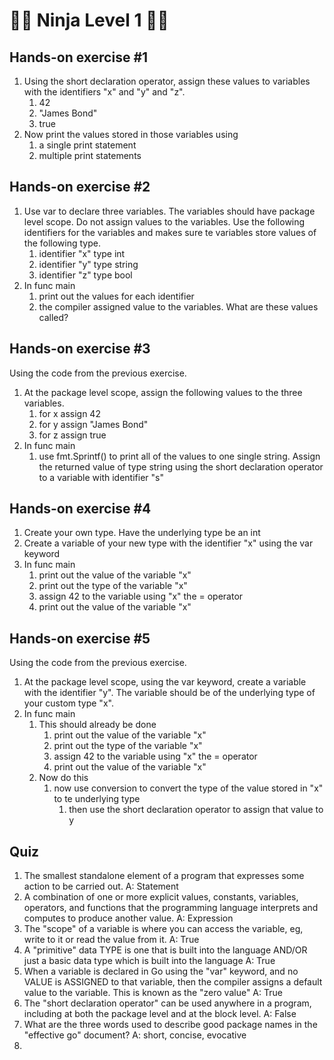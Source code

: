 <h1>🥷🏻 Ninja Level 1 🥷🏻</h1>

<h2>Hands-on exercise #1</h2>

1. Using the short declaration operator, assign these values to variables with the identifiers "x" and "y" and "z".
   1. 42
   2. "James Bond"
   3. true
2. Now print the values stored in those variables using
   1. a single print statement
   2. multiple print statements
   
<h2>Hands-on exercise #2</h2>

1. Use var to declare three variables. The variables should have package level scope. Do not assign values to the variables. Use the following identifiers for the variables and makes sure te variables store values of the following type.
   1. identifier "x" type int
   2. identifier "y" type string
   3. identifier "z" type bool
2. In func main
   1. print out the values for each identifier
   2. the compiler assigned value to the variables. What are these values called?

<h2>Hands-on exercise #3</h2>

Using the code from the previous exercise.
1. At the package level scope, assign the following values to the three variables.
   1. for x assign 42
   2. for y assign "James Bond"
   3. for z assign true
2. In func main
   1. use fmt.Sprintf() to print all of the values to one single string. Assign the returned value of type string using the short declaration operator to a variable with identifier "s"

<h2>Hands-on exercise #4</h2>

1. Create your own type. Have the underlying type be an int
2. Create a variable of your new type with the identifier "x" using the var keyword
3. In func main
   1. print out the value of the variable "x"
   2. print out the type of the variable "x"
   3. assign 42 to the variable using "x" the = operator
   4. print out the value of the variable "x"

<h2>Hands-on exercise #5</h2>

Using the code from the previous exercise.
1. At the package level scope, using the var keyword, create a variable with the identifier "y". The variable should be of the underlying type of your custom type "x".
2. In func main
   1. This should already be done
      1. print out the value of the variable "x"
      2. print out the type of the variable "x"
      3. assign 42 to the variable using "x" the = operator
      4. print out the value of the variable "x"
   2. Now do this
      1. now use conversion to convert the type of the value stored in "x" to te underlying type
         1. then use the short declaration operator to assign that value to y

   
<h2>Quiz</h2>

1. The smallest standalone element of a program that expresses some action to be carried out.
A: Statement
2. A combination of one or more explicit values, constants, variables, operators, and functions that the programming language interprets and computes to produce another value.
A: Expression
3. The "scope" of a variable is where you can access the variable, eg, write to it or read the value from it.
A: True
4. A "primitive" data TYPE is one that is built into the language AND/OR just a basic data type which is built into the language
A: True
5. When a variable is declared in Go using the "var" keyword, and no VALUE is ASSIGNED to that variable, then the compiler assigns a default value to the variable. This is known as the "zero value"
A: True
6. The "short declaration operator" can be used anywhere in a program, including at both the package level and at the block level.
A: False
7. What are the three words used to describe good package names in the "effective go" document?
A: short, concise, evocative
8. 